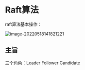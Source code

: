

# Raft算法

raft算法基本操作：

![image-20220518141821221](D:\study\lbeco\lbeco.github.io\pic\image-20220518141821221.png)



## 主旨

三个角色：Leader Follower Candidate
